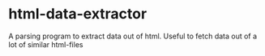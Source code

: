 html-data-extractor
===================

A parsing program to extract data out of html. Useful to fetch data out of a lot of similar html-files
